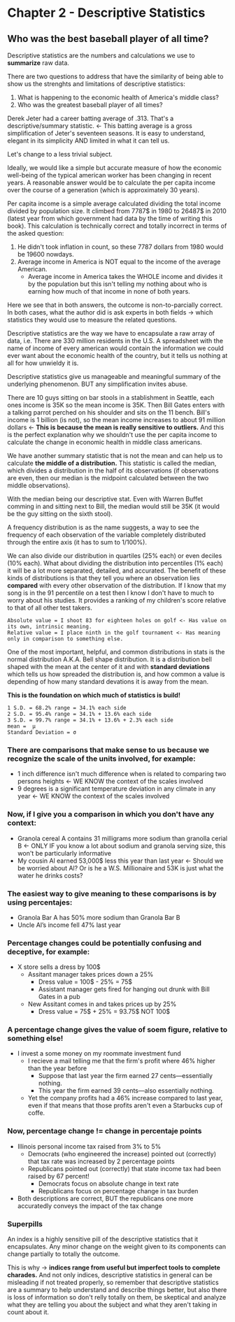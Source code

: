 # Chapter 2 - Descriptive Statistics
## Who was the best baseball player of all time?
Descriptive statistics are the numbers and calculations we use to **summarize** raw data.

There are two questions to address that have the similarity of being able to show us the strenghts and limitations of descriptive statistics:
1. What is happening to the economic health of America's middle class?
2. Who was the greatest baseball player of all times?

Derek Jeter had a career batting average of .313. That's a descriptive/summary statistic. <- This batting average is a gross simplification of Jeter's seventeen seasons. It is easy to understand, elegant in its simplicity AND limited in what it can tell us.

Let's change to a less trivial subject.

Ideally, we would like a simple but accurate measure of how the economic well-being of the typical american worker has been changing in recent years. A reasonable answer would be to calculate the per capita income over the course of a generation (which is approximately 30 years).

Per capita income is a simple average calculated dividing the total income divided by population size. It climbed from 7787$ in 1980 to 26487$ in 2010 (latest year from which government had data by the time of writing this book). This calculation is technically correct and totally incorrect in terms of the asked question:
1. He didn't took inflation in count, so these 7787 dollars from 1980 would be 19600 nowdays.
2. Average income in America is NOT equal to the income of the average American.
   * Average income in America takes the WHOLE income and divides it by the population but this isn't telling my nothing about who is earning how much of that income in none of both years.

Here we see that in both answers, the outcome is non-to-parcially correct. In both cases, what the author did is ask experts in both fields -> which statistics they would use to measure the related questions. 

Descriptive statistics are the way we have to encapsulate a raw array of data, i.e. There are 330 million residents in the U.S. A spreadsheet with the name of income of every american would contain the information we could ever want about the economic health of the country, but it tells us nothing at all for how unwieldy it is.

Descriptive statistics give us manageable and meaningful summary of the underlying phenomenon. BUT any simplification invites abuse.

There are 10 guys sitting on bar stools in a stablishment in Seattle, each ones income is 35K so the mean income is 35K. Then Bill Gates enters with a talking parrot perched on his shoulder and sits on the 11 bench. Bill's income is 1 billion (is not), so the mean income increases to about 91 million dollars <- **This is because the mean is really sensitive to outliers.** And this is the perfect explanation why we shouldn't use the per capita income to calculate the change in economic health in middle class americans.

We have another summary statistic that is not the mean and can help us to calculate **the middle of a distribution.** This statistic is called the median, which divides a distribution in the half of its observations (if observations are even, then our median is the midpoint calculated between the two middle observations).

With the median being our descriptive stat. Even with Warren Buffet comming in and sitting next to Bill, the median would still be 35K (it would be the guy sitting on the sixth stool).

A frequency distribution is as the name suggests, a way to see the frequency of each observation of the variable completely distributed through the entire axis (it has to sum to 1/100%).

We can also divide our distribution in quartiles (25% each) or even deciles (10% each). What about dividing the distribution into percentiles (1% each) it will be a lot more separated, detailed, and accurated. The benefit of these kinds of distributions is that they tell you where an observation lies **compared** with every other observation of the distribution. If I know that my song is in the 91 percentile on a test then I know I don't have to much to worry about his studies. It provides a ranking of my children's score relative to that of all other test takers.

    Absolute value = I shoot 83 for eighteen holes on golf <- Has value on its own, intrinsic meaning.
    Relative value = I place ninth in the golf tournament <- Has meaning only in comparison to something else.
 
 One of the most important, helpful, and common distributions in stats is the normal distribution A.K.A. Bell shape distribution. It is a distribution bell shaped with the mean at the center of it and with **standard deviations** which tells us how spreaded the distribution is, and how common a value is depending of how many standard devations it is away from the mean.

**This is the foundation on which much of statistics is build!**

    1 S.D. = 68.2% range = 34.1% each side
    2 S.D. = 95.4% range = 34.1% + 13.6% each side
    3 S.D. = 99.7% range = 34.1% + 13.6% + 2.3% each side
    mean =  µ
    Standard Deviation = σ


### There are comparisons that make sense to us because we recognize the scale of the units involved, for example:
- 1 inch difference isn't much difference when is related to comparing two persons heights <- WE KNOW the context of the scales involved
- 9 degrees is a significant temperature deviation in any climate in any year <- WE KNOW the context of the scales involved
    
### Now, if I give you a comparison in which you don't have any context:
- Granola cereal A contains 31 milligrams more sodium than granolla cerial B <- ONLY IF you know a lot about sodium and granola serving size, this won't be particularly informative
- My cousin Al earned 53,000$ less this year than last year <- Should we be worried about Al? Or is he a W.S. Millionaire and 53K is just what the water he drinks costs?
    
### The easiest way to give meaning to these comparisons is by using percentajes:
- Granola Bar A has 50% more sodium than Granola Bar B
- Uncle Al’s income fell 47% last year
 
### Percentage changes could be potentially confusing and deceptive, for example:
- X store sells a dress by 100$
  * Assitant manager takes prices down a 25%
    * Dress value = 100$ - 25% = 75$
    * Assistant manager gets fired for hanging out drunk with Bill Gates in a pub
  * New Assitant comes in and takes prices up by 25%
    * Dress value = 75$ + 25% = 93.75$ NOT 100$
    
### A percentage change gives the value of soem figure, relative to something else!
- I invest a some money on my roommate investment fund
  * I recieve a mail telling me that the firm's profit where 46% higher than the year before
    * Suppose that last year the firm earned 27 cents—essentially nothing.
    * This year the firm earned 39 cents—also essentially nothing.
  * Yet the company profits had a 46% increase compared to last year, even if that means that those profits aren't even a Starbucks cup of coffe.
  
### Now, percentage change != change in percentaje points
- Illinois personal income tax raised from 3% to 5%
  * Democrats (who engineered the increase) pointed out (correctly) that tax rate was increased by 2 percentage points
  * Republicans pointed out (correctly) that state income tax had been raised by 67 percent!
    * Democrats focus on absolute change in text rate
    * Republicans focus on percentage change in tax burden
- Both descriptions are correct, BUT the republicans one more accuratedly conveys the impact of the tax change

### Superpills
An index is a highly sensitive pill of the descriptive statistics that it encapsulates. Any minor change on the weight given to its components can change partially to totally the outcome.

This is why -> **indices range from useful but imperfect tools to complete charades.**
And not only indices, descriptive statistics in general can be misleading if not treated properly, so remember that descriptive statistics are a summary to help understand and describe things better, but also there is loss of information so don't relly totally on them, be skeptical and analyze what they are telling you about the subject and what they aren't taking in count about it.
